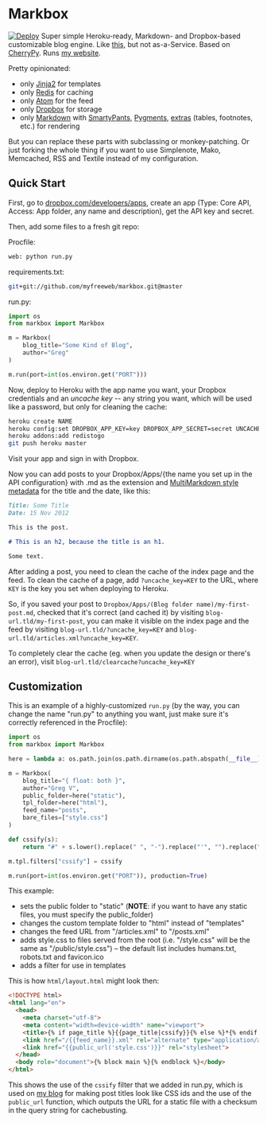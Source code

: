 # Markbox
[![Deploy](https://www.herokucdn.com/deploy/button.png)](https://heroku.com/deploy)
Super simple Heroku-ready, Markdown- and Dropbox-based customizable blog engine.
Like [this](http://calepin.co/), but not as-a-Service.
Based on [CherryPy](http://www.cherrypy.org/).
Runs [my website](http://floatboth.com/).

Pretty opinionated:

- only [Jinja2](http://jinja.pocoo.org/docs/templates/) for templates
- only [Redis](http://redis.io) for caching
- only [Atom](http://en.wikipedia.org/wiki/Atom_\(standard\)) for the feed
- only [Dropbox](http://dropbox.com) for storage
- only [Markdown](http://daringfireball.net/projects/markdown/) with [SmartyPants](https://bitbucket.org/jeunice/mdx_smartypants), [Pygments](http://packages.python.org/Markdown/extensions/code_hilite.html), [extras](http://packages.python.org/Markdown/extensions/extra.html) (tables, footnotes, etc.) for rendering

But you can replace these parts with subclassing or monkey-patching.
Or just forking the whole thing if you want to use Simplenote, Mako, Memcached, RSS and Textile instead of my configuration.

## Quick Start

First, go to [dropbox.com/developers/apps](https://www.dropbox.com/developers/apps), create an app (Type: Core API, Access: App folder, any name and description), get the API key and secret.

Then, add some files to a fresh git repo:

Procfile:
```bash
web: python run.py
```

requirements.txt:
```bash
git+git://github.com/myfreeweb/markbox.git@master
```

run.py:
```python
import os
from markbox import Markbox

m = Markbox(
    blog_title="Some Kind of Blog",
    author="Greg"
)

m.run(port=int(os.environ.get("PORT")))
```

Now, deploy to Heroku with the app name you want, your Dropbox credentials and an *uncache key* -- any string you want, which will be used like a password, but only for cleaning the cache:
```bash
heroku create NAME
heroku config:set DROPBOX_APP_KEY=key DROPBOX_APP_SECRET=secret UNCACHE_KEY=uncache_key
heroku addons:add redistogo
git push heroku master
```

Visit your app and sign in with Dropbox.

Now you can add posts to your Dropbox/Apps/{the name you set up in the API configuration} with .md as the extension and [MultiMarkdown style metadata](https://github.com/fletcher/peg-multimarkdown/wiki/How-do-I-create-a-MultiMarkdown-document%3F) for the title and the date, like this:
```markdown
Title: Some Title
Date: 15 Nov 2012

This is the post.

# This is an h2, because the title is an h1.

Some text.
```

After adding a post, you need to clean the cache of the index page and the feed. To clean the cache of a page, add `?uncache_key=KEY` to the URL, where `KEY` is the key you set when deploying to Heroku.

So, if you saved your post to `Dropbox/Apps/(Blog folder name)/my-first-post.md`, checked that it's correct (and cached it) by visiting `blog-url.tld/my-first-post`, you can make it visible on the index page and the feed by visiting `blog-url.tld/?uncache_key=KEY` and `blog-url.tld/articles.xml?uncache_key=KEY`.

To completely clear the cache (eg. when you update the design or there's an error), visit `blog-url.tld/clearcache?uncache_key=KEY`

## Customization

This is an example of a highly-customized `run.py` (by the way, you can change the name "run.py" to anything you want, just make sure it's correctly referenced in the Procfile):
```python
import os
from markbox import Markbox

here = lambda a: os.path.join(os.path.dirname(os.path.abspath(__file__)), a)

m = Markbox(
    blog_title="{ float: both }",
    author="Greg V",
    public_folder=here("static"),
    tpl_folder=here("html"),
    feed_name="posts",
    bare_files=["style.css"]
)

def cssify(s):
    return "#" + s.lower().replace(" ", "-").replace("'", "").replace("&", "and")

m.tpl.filters["cssify"] = cssify

m.run(port=int(os.environ.get("PORT")), production=True)
```

This example:

- sets the public folder to "static" (**NOTE**: if you want to have any static files, you must specify the public_folder)
- changes the custom template folder to "html" instead of "templates"
- changes the feed URL from "/articles.xml" to "/posts.xml"
- adds style.css to files served from the root (i.e. "/style.css" will be the same as "/public/style.css") – the default list includes humans.txt, robots.txt and favicon.ico
- adds a filter for use in templates

This is how `html/layout.html` might look then:
```html
<!DOCTYPE html>
<html lang="en">
  <head>
    <meta charset="utf-8">
    <meta content="width=device-width" name="viewport">
    <title>{% if page_title %}{{page_title|cssify}}{% else %}*{% endif %} {{blog_title}}</title>
    <link href="/{{feed_name}}.xml" rel="alternate" type="application/atom+xml">
    <link href="{{public_url('style.css')}}" rel="stylesheet">
  </head>
  <body role="document">{% block main %}{% endblock %}</body>
</html>
```

This shows the use of the `cssify` filter that we added in run.py, which is used on [my blog](http://floatboth.com) for making post titles look like CSS ids and the use of the `public_url` function, which outputs the URL for a static file with a checksum in the query string for cachebusting.
